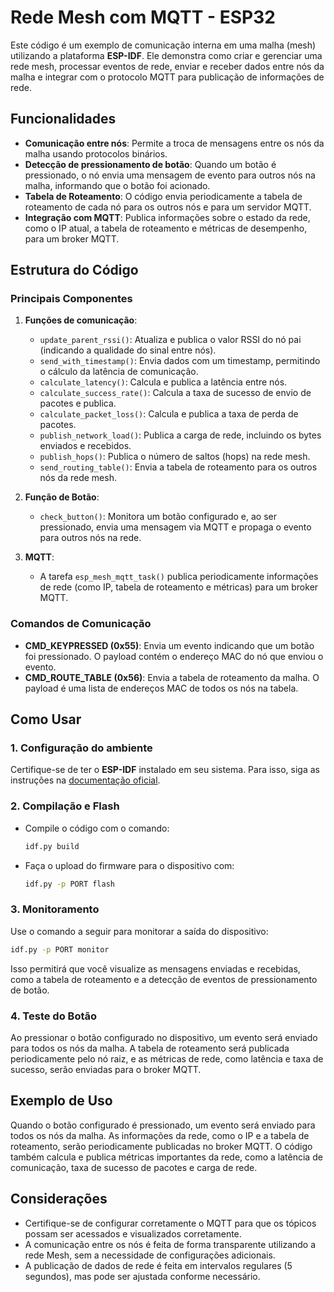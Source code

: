 # Rede Mesh com MQTT - ESP32

Este código é um exemplo de comunicação interna em uma malha (mesh) utilizando a plataforma **ESP-IDF**. Ele demonstra como criar e gerenciar uma rede mesh, processar eventos de rede, enviar e receber dados entre nós da malha e integrar com o protocolo MQTT para publicação de informações de rede.

## Funcionalidades

- **Comunicação entre nós**: Permite a troca de mensagens entre os nós da malha usando protocolos binários.
- **Detecção de pressionamento de botão**: Quando um botão é pressionado, o nó envia uma mensagem de evento para outros nós na malha, informando que o botão foi acionado.
- **Tabela de Roteamento**: O código envia periodicamente a tabela de roteamento de cada nó para os outros nós e para um servidor MQTT.
- **Integração com MQTT**: Publica informações sobre o estado da rede, como o IP atual, a tabela de roteamento e métricas de desempenho, para um broker MQTT.

## Estrutura do Código

### Principais Componentes

1. **Funções de comunicação**:
   - `update_parent_rssi()`: Atualiza e publica o valor RSSI do nó pai (indicando a qualidade do sinal entre nós).
   - `send_with_timestamp()`: Envia dados com um timestamp, permitindo o cálculo da latência de comunicação.
   - `calculate_latency()`: Calcula e publica a latência entre nós.
   - `calculate_success_rate()`: Calcula a taxa de sucesso de envio de pacotes e publica.
   - `calculate_packet_loss()`: Calcula e publica a taxa de perda de pacotes.
   - `publish_network_load()`: Publica a carga de rede, incluindo os bytes enviados e recebidos.
   - `publish_hops()`: Publica o número de saltos (hops) na rede mesh.
   - `send_routing_table()`: Envia a tabela de roteamento para os outros nós da rede mesh.

2. **Função de Botão**:
   - `check_button()`: Monitora um botão configurado e, ao ser pressionado, envia uma mensagem via MQTT e propaga o evento para outros nós na rede.

3. **MQTT**:
   - A tarefa `esp_mesh_mqtt_task()` publica periodicamente informações de rede (como IP, tabela de roteamento e métricas) para um broker MQTT.

### Comandos de Comunicação

- **CMD_KEYPRESSED (0x55)**: Envia um evento indicando que um botão foi pressionado. O payload contém o endereço MAC do nó que enviou o evento.
- **CMD_ROUTE_TABLE (0x56)**: Envia a tabela de roteamento da malha. O payload é uma lista de endereços MAC de todos os nós na tabela.

## Como Usar

### 1. Configuração do ambiente

Certifique-se de ter o **ESP-IDF** instalado em seu sistema. Para isso, siga as instruções na [documentação oficial](https://docs.espressif.com/projects/esp-idf/en/latest/esp32/get-started/index.html).

### 2. Compilação e Flash

- Compile o código com o comando:
  ```bash
  idf.py build
  ```
- Faça o upload do firmware para o dispositivo com:
  ```bash
  idf.py -p PORT flash
  ```

### 3. Monitoramento

Use o comando a seguir para monitorar a saída do dispositivo:

```bash
idf.py -p PORT monitor
```

Isso permitirá que você visualize as mensagens enviadas e recebidas, como a tabela de roteamento e a detecção de eventos de pressionamento de botão.

### 4. Teste do Botão

Ao pressionar o botão configurado no dispositivo, um evento será enviado para todos os nós da malha. A tabela de roteamento será publicada periodicamente pelo nó raiz, e as métricas de rede, como latência e taxa de sucesso, serão enviadas para o broker MQTT.

## Exemplo de Uso

Quando o botão configurado é pressionado, um evento será enviado para todos os nós da malha. As informações da rede, como o IP e a tabela de roteamento, serão periodicamente publicadas no broker MQTT. O código também calcula e publica métricas importantes da rede, como a latência de comunicação, taxa de sucesso de pacotes e carga de rede.

## Considerações

- Certifique-se de configurar corretamente o MQTT para que os tópicos possam ser acessados e visualizados corretamente.
- A comunicação entre os nós é feita de forma transparente utilizando a rede Mesh, sem a necessidade de configurações adicionais.
- A publicação de dados de rede é feita em intervalos regulares (5 segundos), mas pode ser ajustada conforme necessário.
